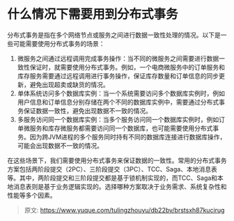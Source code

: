 # 什么情况下需要用到分布式事务

分布式事务是指在多个网络节点或服务之间进行数据一致性处理的情况。以下是一些可能需要使用分布式事务的场景：

1. 微服务之间通过远程调用完成事务操作：当不同的微服务之间需要进行数据一致性保证时，就需要使用分布式事务。例如，一个电商微服务中的订单服务和库存服务需要通过远程调用进行事务操作，保证库存数量和订单信息的同步更新，避免出现超卖或缺货的情况。
2. 单体系统访问多个数据库实例：当一个系统需要访问多个数据库实例时，例如用户信息和订单信息分别存储在两个不同的数据库实例中，需要通过分布式事务保证数据一致性，避免出现数据不一致的情况。
3. 多服务访问同一个数据库实例：当多个服务访问同一个数据库实例时，例如订单微服务和库存微服务都需要访问同一个数据库，也可能需要使用分布式事务。因为跨JVM进程的多个服务同时持有不同的数据库连接进行数据库操作，可能会出现数据不一致的情况。

在这些场景下，我们需要使用分布式事务来保证数据的一致性。常用的分布式事务方案包括两阶段提交（2PC）、三阶段提交（3PC）、TCC、Saga、本地消息表等。其中，两阶段提交和三阶段提交都是基于锁机制实现的，而TCC、Saga和本地消息表则是基于业务逻辑实现的。选择哪种方案取决于业务需求、系统复杂性和性能等多个因素。



> 原文: <https://www.yuque.com/tulingzhouyu/db22bv/brstsxh87kucirug>
